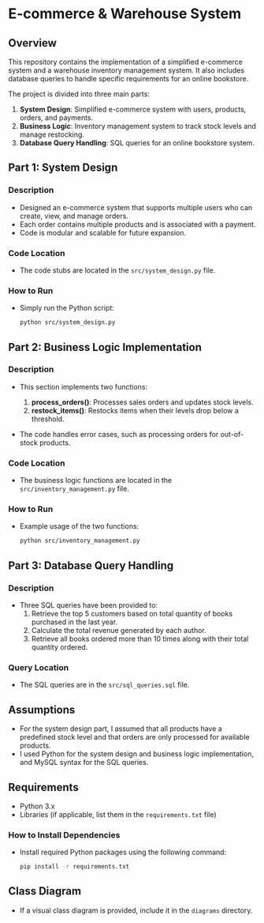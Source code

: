 # E-commerce & Warehouse System

## Overview
This repository contains the implementation of a simplified e-commerce system and a warehouse inventory management system. It also includes database queries to handle specific requirements for an online bookstore.

The project is divided into three main parts:
1. **System Design**: Simplified e-commerce system with users, products, orders, and payments.
2. **Business Logic**: Inventory management system to track stock levels and manage restocking.
3. **Database Query Handling**: SQL queries for an online bookstore system.

## Part 1: System Design
### Description
- Designed an e-commerce system that supports multiple users who can create, view, and manage orders.
- Each order contains multiple products and is associated with a payment.
- Code is modular and scalable for future expansion.

### Code Location
- The code stubs are located in the `src/system_design.py` file.

### How to Run
- Simply run the Python script:
  ```bash
  python src/system_design.py
  ```

## Part 2: Business Logic Implementation
### Description
- This section implements two functions:
  1. **process_orders()**: Processes sales orders and updates stock levels.
  2. **restock_items()**: Restocks items when their levels drop below a threshold.

- The code handles error cases, such as processing orders for out-of-stock products.

### Code Location
- The business logic functions are located in the `src/inventory_management.py` file.

### How to Run
- Example usage of the two functions:
  ```bash
  python src/inventory_management.py
  ```

## Part 3: Database Query Handling
### Description
- Three SQL queries have been provided to:
  1. Retrieve the top 5 customers based on total quantity of books purchased in the last year.
  2. Calculate the total revenue generated by each author.
  3. Retrieve all books ordered more than 10 times along with their total quantity ordered.

### Query Location
- The SQL queries are in the `src/sql_queries.sql` file.

## Assumptions
- For the system design part, I assumed that all products have a predefined stock level and that orders are only processed for available products.
- I used Python for the system design and business logic implementation, and MySQL syntax for the SQL queries.

## Requirements
- Python 3.x
- Libraries (if applicable, list them in the `requirements.txt` file)

### How to Install Dependencies
- Install required Python packages using the following command:
  ```bash
  pip install -r requirements.txt
  ```

## Class Diagram
- If a visual class diagram is provided, include it in the `diagrams` directory.
